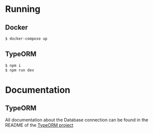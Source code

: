 # Running
## Docker
```bash
$ docker-compose up
```
## TypeORM
```bash
$ npm i
$ npm run dev
```
# Documentation
## TypeORM
All documentation about the Database connection can be found in the README of the [TypeORM project](https://github.com/typeorm/typeorm#step-by-step-guide)
